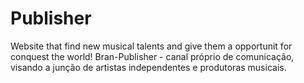# Publisher
Website that find new musical talents and give them a opportunit for conquest the world!
Bran-Publisher - canal próprio de comunicação, visando a junção de artistas independentes e produtoras musicais.
